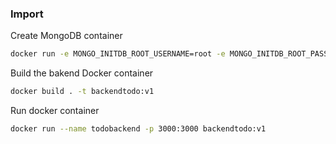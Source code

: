 ### Import

Create MongoDB container

```bash
docker run -e MONGO_INITDB_ROOT_USERNAME=root -e MONGO_INITDB_ROOT_PASSWORD=root -p 8080:27017 --name todo-mongo mongo:latest
```

Build the bakend Docker container

```bash
docker build . -t backendtodo:v1
```

Run docker container

```bash
docker run --name todobackend -p 3000:3000 backendtodo:v1
```
